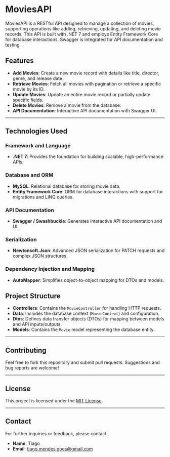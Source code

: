 # MoviesAPI

MoviesAPI is a RESTful API designed to manage a collection of movies, supporting operations like adding, retrieving, updating, and deleting movie records. This API is built with .NET 7 and employs Entity Framework Core for database interactions. Swagger is integrated for API documentation and testing.

## Features
- **Add Movies**: Create a new movie record with details like title, director, genre, and release date.
- **Retrieve Movies**: Fetch all movies with pagination or retrieve a specific movie by its ID.
- **Update Movies**: Update an entire movie record or partially update specific fields.
- **Delete Movies**: Remove a movie from the database.
- **API Documentation**: Interactive API documentation with Swagger UI.

---

## Technologies Used

### Framework and Language
- **.NET 7**: Provides the foundation for building scalable, high-performance APIs.

### Database and ORM
- **MySQL**: Relational database for storing movie data.
- **Entity Framework Core**: ORM for database interactions with support for migrations and LINQ queries.

### API Documentation
- **Swagger / Swashbuckle**: Generates interactive API documentation and UI.

### Serialization
- **Newtonsoft.Json**: Advanced JSON serialization for PATCH requests and complex JSON structures.

### Dependency Injection and Mapping
- **AutoMapper**: Simplifies object-to-object mapping for DTOs and models.

## Project Structure
- **Controllers**: Contains the `MovieController` for handling HTTP requests.
- **Data**: Includes the database context (`MovieContext`) and configuration.
- **Dtos**: Defines data transfer objects (DTOs) for mapping between models and API inputs/outputs.
- **Models**: Contains the `Movie` model representing the database entity.

---

## Contributing
Feel free to fork this repository and submit pull requests. Suggestions and bug reports are welcome!

---

## License
This project is licensed under the [MIT License](LICENSE).

---

## Contact
For further inquiries or feedback, please contact:
- **Name**: Tiago
- **Email**: tiago.mendes.goes@gmail.com

